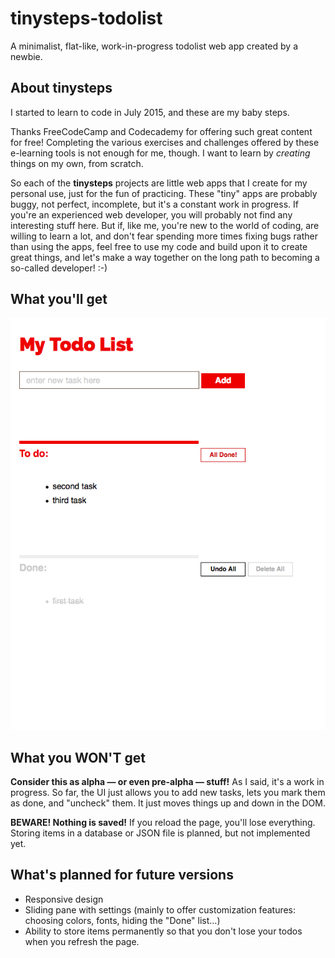 # tinysteps-todolist
A minimalist, flat-like, work-in-progress todolist web app created by a newbie. 

## About tinysteps

I started to learn to code in July 2015, and these are my baby steps.

Thanks FreeCodeCamp and Codecademy for offering such great content for free! 
Completing the various exercises and challenges offered by these e-learning tools is not enough for me, though. I want to learn by _creating_ things on my own, from scratch.    

So each of the **tinysteps** projects are little web apps that I create for my personal use, just for the fun of practicing. These "tiny" apps are probably buggy, not perfect, incomplete, but it's a constant work in progress. If you're an experienced web developer, you will probably not find any interesting stuff here. But if, like me, you're new to the world of coding, are willing to learn a lot, and don't fear spending more times fixing bugs rather than using the apps, feel free to use my code and build upon it to create great things, and let's make a way together on the long path to becoming a so-called developer! :-)

## What you'll get

![UI screenshot as of 2015, July 17th](https://github.com/pwizla/tinysteps-todolist/blob/master/resources/images/screenshots/UI-screenshot-2015_07_17.png)

## What you WON'T get

**Consider this as alpha — or even pre-alpha — stuff!**
As I said, it's a work in progress. So far, the UI just allows you to add new tasks, lets you mark them as done, and "uncheck" them. It just moves things up and down in the DOM. 

**BEWARE! Nothing is saved!** If you reload the page, you'll lose everything. Storing items in a database or JSON file is planned, but not implemented yet.

## What's planned for future versions

* Responsive design
* Sliding pane with settings (mainly to offer customization features: choosing colors, fonts, hiding the "Done" list…)
* Ability to store items permanently so that you don't lose your todos when you refresh the page.
